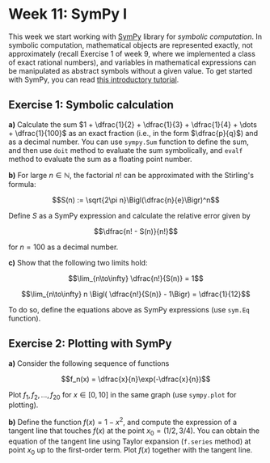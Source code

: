 # Week 11: SymPy I

This week we start working with [SymPy](https://docs.sympy.org/latest/index.html) library for *symbolic computation*. In symbolic computation, mathematical objects are represented exactly, not approximately (recall Exercise 1 of week 9, where we implemented a class of exact rational numbers), and variables in mathematical expressions can be manipulated as abstract symbols without a given value. To get started with SymPy, you can read [this introductory tutorial](https://docs.sympy.org/latest/tutorials/intro-tutorial/index.html).  

## Exercise 1: Symbolic calculation

**a)** Calculate the sum $1 + \dfrac{1}{2} + \dfrac{1}{3} + \dfrac{1}{4} + \dots + \dfrac{1}{100}$ as an exact fraction (i.e., in the form $\dfrac{p}{q}$) and as a decimal number. You can use ```sympy.Sum``` function to define the sum, and then use ```doit``` method to evaluate the sum symbolically, and ```evalf``` method to evaluate the sum as a floating point number.

**b)** For large $n\in\mathbb{N}$, the factorial $n!$ can be approximated with the Stirling's formula:

$$S(n) := \sqrt{2\pi n}\Bigl(\dfrac{n}{e}\Bigr)^n$$

Define $S$ as a SymPy expression and calculate the relative error given by

$$\dfrac{n! - S(n)}{n!}$$

for $n=100$ as a decimal number.

**c)** Show that the following two limits hold:

$$\lim_{n\to\infty} \dfrac{n!}{S(n)} = 1$$

$$\lim_{n\to\infty} n \Bigl( \dfrac{n!}{S(n)} - 1\Bigr) = \dfrac{1}{12}$$

To do so, define the equations above as SymPy expressions (use ```sym.Eq``` function). 

## Exercise 2: Plotting with SymPy

**a)** Consider the following sequence of functions 

$$f_n(x) = \dfrac{x}{n}\exp(-\dfrac{x}{n})$$

Plot $f_1, f_2, \dots, f_{20}$ for $x\in[0,10]$ in the same graph (use ```sympy.plot``` for plotting).

**b)** Define the function $f(x) = 1 - x^2$, and compute the expression of a tangent line that touches $f(x)$ at the point $x_0=(1/2,3/4)$. You can obtain the equation of the tangent line using Taylor expansion (```f.series``` method) at point $x_0$ up to the first-order term. Plot $f(x)$ together with the tangent line.